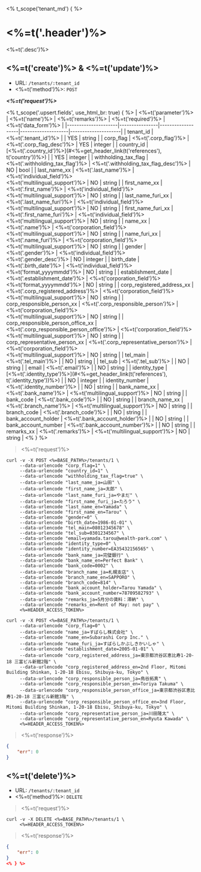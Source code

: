 <% t_scope('tenant_md') { %>
# <%=t('.header')%>

<%=t('.desc')%>

## <%=t('create')%> & <%=t('update')%>

- URL: `/tenants/:tenant_id`
- <%=t('method')%>: `POST`

***<%=t('request')%>***

<% t_scope('.upsert.fields', use_html_br: true) { %>
| <%=t('parameter')%> | <%=t('name')%> | <%=t('remarks')%> | <%=t('required')%> | <%=t('data_form')%> |
|---------------------|----------------|-------------------|--------------------|---------------------|
| tenant_id | <%=t('.tenant_id')%> | | YES | string |
| corp_flag | <%=t('.corp_flag')%> | <%=t('.corp_flag_desc')%> | YES | integer |
| country_id | [<%=t('.country_id')%>](#<%=get_header_link(t('references'), t('country'))%>) | | YES | integer |
| withholding_tax_flag | <%=t('.withholding_tax_flag')%> | <%=t('.withholding_tax_flag_desc')%> | NO | bool |
| last_name_xx | <%=t('.last_name')%> | <%=t('individual_field')%><br><%=t('multilingual_support')%> | NO | string |
| first_name_xx | <%=t('.first_name')%> | <%=t('individual_field')%><br><%=t('multilingual_support')%> | NO | string |
| last_name_furi_xx | <%=t('.last_name_furi')%> | <%=t('individual_field')%><br><%=t('multilingual_support')%> | NO | string |
| first_name_furi_xx | <%=t('.first_name_furi')%> | <%=t('individual_field')%><br><%=t('multilingual_support')%> | NO | string |
| name_xx | <%=t('.name')%> | <%=t('corporation_field')%><br><%=t('multilingual_support')%> | NO | string |
| name_furi_xx | <%=t('.name_furi')%> | <%=t('corporation_field')%><br><%=t('multilingual_support')%> | NO | string |
| gender | <%=t('.gender')%> | <%=t('individual_field')%><br><%=t('.gender_desc')%> | NO | integer |
| birth_date | <%=t('.birth_date')%> | <%=t('individual_field')%><br><%=t('format_yyyymmdd')%> | NO | string |
| establishment_date | <%=t('.establishment_date')%> | <%=t('corporation_field')%><br><%=t('format_yyyymmdd')%> | NO | string |
| corp_registered_address_xx | <%=t('.corp_registered_address')%> | <%=t('corporation_field')%><br><%=t('multilingual_support')%> | NO | string |
| corp_responsible_person_xx | <%=t('.corp_responsible_person')%> | <%=t('corporation_field')%><br><%=t('multilingual_support')%> | NO | string |
| corp_responsible_person_office_xx | <%=t('.corp_responsible_person_office')%> | <%=t('corporation_field')%><br><%=t('multilingual_support')%> | NO | string |
| corp_representative_person_xx | <%=t('.corp_representative_person')%> | <%=t('corporation_field')%><br><%=t('multilingual_support')%> | NO | string |
| tel_main | <%=t('.tel_main')%> | | NO | string |
| tel_sub | <%=t('.tel_sub')%> | | NO | string |
| email | <%=t('.email')%> | | NO | string |
| identity_type | [<%=t('.identity_type')%>](#<%=get_header_link(t('references'), t('.identity_type'))%>) | | NO | integer |
| identity_number | <%=t('.identity_number')%> | | NO | string |
| bank_name_xx | <%=t('.bank_name')%> | <%=t('multilingual_support')%> | NO | string |
| bank_code | <%=t('.bank_code')%> | | NO | string |
| branch_name_xx | <%=t('.branch_name')%> | <%=t('multilingual_support')%> | NO | string |
| branch_code | <%=t('.branch_code')%> | | NO | string |
| bank_account_holder | <%=t('.bank_account_holder')%> | | NO | string |
| bank_account_number | <%=t('.bank_account_number')%> | | NO | string |
| remarks_xx | <%=t('.remarks')%> | <%=t('multilingual_support')%> | NO | string |
<% } %>

> <%=t('request')%>

```shell
curl -v -X POST <%=BASE_PATH%>/tenants/1 \
     --data-urlencode "corp_flag=1" \
     --data-urlencode "country_id=1" \
     --data-urlencode "withholding_tax_flag=true" \
     --data-urlencode "last_name_ja=山田" \
     --data-urlencode "first_name_ja=太郎" \
     --data-urlencode "last_name_furi_ja=やまだ" \
     --data-urlencode "first_name_furi_ja=たろう" \
     --data-urlencode "last_name_en=Yamada" \
     --data-urlencode "first_name_en=Tarou" \
     --data-urlencode "gender=0" \
     --data-urlencode "birth_date=1986-01-01" \
     --data-urlencode "tel_main=08012345678" \
     --data-urlencode "tel_sub=0301234567" \
     --data-urlencode "email=yamada.tarou@wealth-park.com" \
     --data-urlencode "identity_type=0" \
     --data-urlencode "identity_number=EA35432156565" \
     --data-urlencode "bank_name_ja=完璧銀行" \
     --data-urlencode "bank_name_en=Perfect Bank" \
     --data-urlencode "bank_code=0002" \
     --data-urlencode "branch_name_ja=札幌支店" \
     --data-urlencode "branch_name_en=SAPPORO" \
     --data-urlencode "branch_code=814" \
     --data-urlencode "bank_account_holder=Tarou Yamada" \
     --data-urlencode "bank_account_number=78709582793" \
     --data-urlencode "remarks_ja=5月分の賃料：滞納" \
     --data-urlencode "remarks_en=Rent of May: not pay" \
     <%=HEADER_ACCESS_TOKEN%>
```

```shell
curl -v -X POST <%=BASE_PATH%>/tenants/1 \
     --data-urlencode "corp_flag=0" \
     --data-urlencode "name_ja=すばらし株式会社" \
     --data-urlencode "name_en=Subarashi Corp Inc." \
     --data-urlencode "name_furi_ja=すばらしかぶしきかいしゃ" \
     --data-urlencode "establishment_date=2005-01-01" \
     --data-urlencode "corp_registered_address_ja=東京都渋谷区恵比寿1-20-18 三富ビル新館2階" \
     --data-urlencode "corp_registered_address_en=2nd Floor, Mitomi Building Shinkan, 1-20-18 Ebisu, Shibuya-ku, Tokyo" \
     --data-urlencode "corp_responsible_person_ja=鳥谷拓真" \
     --data-urlencode "corp_responsible_person_en=Toriya Takuma" \
     --data-urlencode "corp_responsible_person_office_ja=東京都渋谷区恵比寿1-20-18 三富ビル新館3階" \
     --data-urlencode "corp_responsible_person_office_en=3nd Floor, Mitomi Building Shinkan, 1-20-18 Ebisu, Shibuya-ku, Tokyo" \
     --data-urlencode "corp_representative_person_ja=川田隆太" \
     --data-urlencode "corp_representative_person_en=Ryuta Kawada" \
     <%=HEADER_ACCESS_TOKEN%>
```

> <%=t('response')%>

```json
{
    "err": 0
}
```

## <%=t('delete')%>

- URL: `/tenants/:tenant_id`
- <%=t('method')%>: `DELETE`

> <%=t('request')%>

```shell
curl -v -X DELETE <%=BASE_PATH%>/tenants/1 \
     <%=HEADER_ACCESS_TOKEN%>
```

> <%=t('response')%>

```json
{
    "err": 0
}
<% } %>
